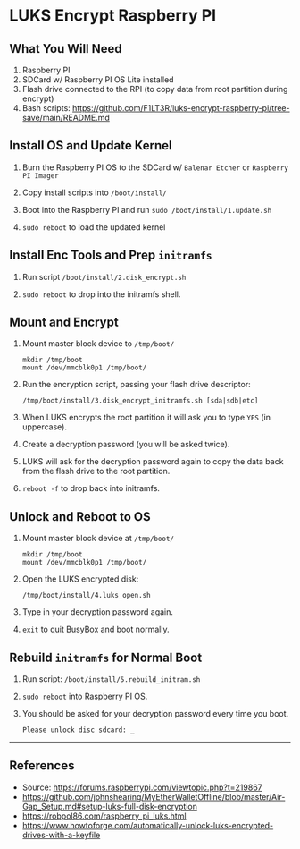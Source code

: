 # LUKS Encrypt Raspberry PI

## What You Will Need

1. Raspberry PI
2. SDCard w/ Raspberry PI OS Lite installed
3. Flash drive connected to the RPI (to copy data from root partition during encrypt)
4. Bash scripts: https://github.com/F1LT3R/luks-encrypt-raspberry-pi/tree-save/main/README.md

## Install OS and Update Kernel

1. Burn the Raspberry PI OS to the SDCard w/ `Balenar Etcher` or `Raspberry PI Imager`

2. Copy install scripts into `/boot/install/`

3. Boot into the Raspberry PI and run `sudo /boot/install/1.update.sh`

4. `sudo reboot`  to load the updated kernel


## Install Enc Tools and Prep `initramfs`

1. Run script `/boot/install/2.disk_encrypt.sh`

2. `sudo reboot` to drop into the initramfs shell. 


## Mount and Encrypt

1. Mount master block device to `/tmp/boot/`

    ```shell
    mkdir /tmp/boot
    mount /dev/mmcblk0p1 /tmp/boot/
    ```

2. Run the encryption script, passing your flash drive descriptor:

    ```shell
    /tmp/boot/install/3.disk_encrypt_initramfs.sh [sda|sdb|etc] 
    ```

3. When LUKS encrypts the root partition it will ask you to type `YES` (in uppercase).

4. Create a decryption password (you will be asked twice).

5. LUKS will ask for the decryption password again to copy the data back from the flash drive to the root partition.

6. `reboot -f` to drop back into initramfs.


## Unlock and Reboot to OS

1. Mount master block device at `/tmp/boot/`

    ```shell
    mkdir /tmp/boot
    mount /dev/mmcblk0p1 /tmp/boot/
    ```

2. Open the LUKS encrypted disk:

    ```shell
    /tmp/boot/install/4.luks_open.sh
    ```
  
3. Type in your decryption password again.

4. `exit` to quit BusyBox and boot normally.


## Rebuild `initramfs` for Normal Boot


1. Run script: `/boot/install/5.rebuild_initram.sh`


2. `sudo reboot` into Raspberry PI OS.

3. You should be asked for your decryption password every time you boot.

    ```shell
    Please unlock disc sdcard: _
    ```
____

## References

- Source: https://forums.raspberrypi.com/viewtopic.php?t=219867
- https://github.com/johnshearing/MyEtherWalletOffline/blob/master/Air-Gap_Setup.md#setup-luks-full-disk-encryption
- https://robpol86.com/raspberry_pi_luks.html
- https://www.howtoforge.com/automatically-unlock-luks-encrypted-drives-with-a-keyfile

